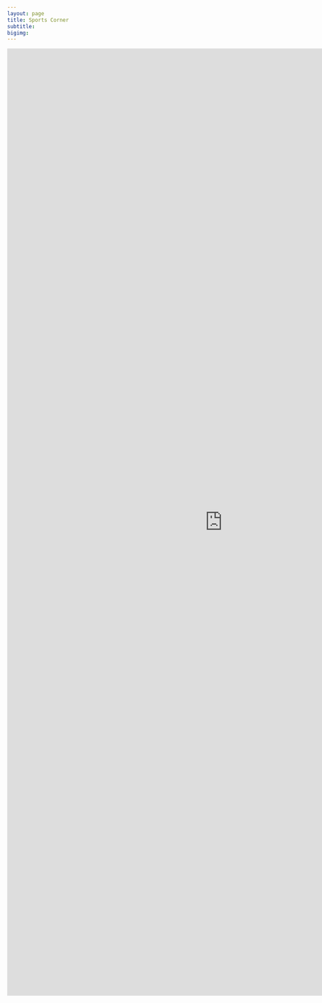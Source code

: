 ```yaml
---
layout: page
title: Sports Corner
subtitle: 
bigimg:
---
```

<iframe src="https://docs.google.com/forms/d/e/1FAIpQLSeGoW3xmSFdAU1ADxj-w3YhgrHGc976uNRafWgGj4UdrTZ2TQ/viewform?embedded=true" width="999" height="2200" frameborder="0" marginheight="0" marginwidth="0">Loading...</iframe>